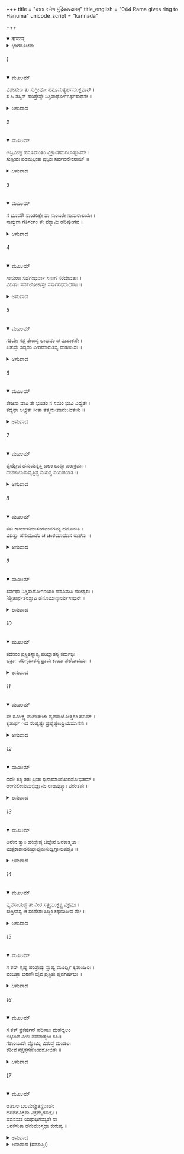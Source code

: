 +++
title = "०४४ रामेण मुद्रिकाप्रदानम्"
title_english = "044 Rama gives ring to Hanuma"
unicode_script = "kannada"

+++
<details open><summary>वाचनम्</summary>

<div class="audioEmbed"  caption="श्रीराम-हरिसीताराममूर्ति-घनपाठिभ्यां वचनम्" src="https://archive.org/download/Ramayana-recitation-Sriram-harisItArAmamUrti-Ghanapaati-v2/Kanda_4/Kanda_4_KSK-044-Hanumathe_Ramena_Mudrikaa_Pradanam.mp3"></div>
</details>



<details><summary>ಭಾಗಸೂಚನಾ</summary>

ಶ್ರೀರಾಮನು ಹನುಮಂತನಿಗೆ ಅಂಗುಲೀಯಕವನ್ನು ಕೊಟ್ಟು ಕಳುಹಿಸಿದುದು
</details>

###### 1


<details open><summary>ಮೂಲಮ್</summary>

ವಿಶೇಷೇಣ ತು ಸುಗ್ರೀವೋ ಹನೂಮತ್ಯರ್ಥಮುಕ್ತವಾನ್ ।  
ಸ ಹಿ ತಸ್ಮಿನ್ ಹರಿಶ್ರೇಷ್ಠೇ ನಿಶ್ಚಿತಾರ್ಥೋಽರ್ಥಸಾಧನೇ ॥
</details>

<details><summary>ಅನುವಾದ</summary>

ಸುಗ್ರೀವನು ಮುಖ್ಯವಾಗಿ ಹನುಮಂತನಲ್ಲಿ ಸೀತಾನ್ವೇಷಣೆಯ ಕುರಿತು ವಿಶೇಷವಾಗಿ ಹೇಳಿದನು; ಏಕೆಂದರೆ ವಾನರಶ್ರೇಷ್ಠ ಹನುಮಂತನೇ ಈ ಕಾರ್ಯವನ್ನು ಸಿದ್ಧಗೊಳಿಸುವವನು ಎಂಬ ದೃಢವಿಶ್ವಾಸ ಅವನಿಗಿತ್ತು.॥1॥
</details>

###### 2


<details open><summary>ಮೂಲಮ್</summary>

ಅಬ್ರವೀಚ್ಚ ಹನೂಮಂತಂ ವಿಕ್ರಾಂತಮನಿಲಾತ್ಮಜಮ್ ।  
ಸುಗ್ರೀವಃ ಪರಮಪ್ರೀತಃ ಪ್ರಭುಃ ಸರ್ವವನೌಕಸಾಮ್ ॥
</details>

<details><summary>ಅನುವಾದ</summary>

ಸಮಸ್ತ ವಾನರರ ಸ್ವಾಮಿ ಸುಗ್ರೀವನು ಅತ್ಯಂತ ಪ್ರಸನ್ನನಾಗಿ ಪರಮಪರಾಕ್ರಮಿ ವಾಯುಪುತ್ರ ಹನುಮಂತನಲ್ಲಿ ಈ ಪ್ರಕಾರ ಹೇಳಿದನು .॥2॥
</details>

###### 3


<details open><summary>ಮೂಲಮ್</summary>

ನ ಭೂಮೌ ನಾಂತರಿಕ್ಷೇ ವಾ ನಾಂಬರೇ ನಾಮರಾಲಯೇ ।  
ನಾಪ್ಸುವಾ ಗತಿಸಂಗಂ ತೇ ಪಶ್ಯಾಮಿ ಹರಿಪುಂಗವ ॥
</details>

<details><summary>ಅನುವಾದ</summary>

ಕಪಿಶ್ರೇಷ್ಠನೇ! ಪೃಥಿವೀ, ಅಂತರಿಕ್ಷ, ಆಕಾಶ, ದೇವಲೋಕ ಅಥವಾ ನೀರಿನಲ್ಲಿಯೂ ನಿನ್ನ ಗತಿಯಲ್ಲಿ ಯಾವುದೇ ಅಡೆ-ತಡೆಯೇ ನಾನು ಕಾಣುವುದಿಲ್ಲ.॥3॥
</details>

###### 4


<details open><summary>ಮೂಲಮ್</summary>

ಸಾಸುರಾಃ ಸಹಗಂಧರ್ವಾ ಸನಾಗ ನರದೇವತಾಃ ।  
ವಿದಿತಾಃ  ಸರ್ವಲೋಕಾಸ್ತೇ ಸಸಾಗರಧರಾಧರಾಃ ॥
</details>

<details><summary>ಅನುವಾದ</summary>

ಅಸುರ, ಗಂಧರ್ವ, ನಾಗ, ಮನುಷ್ಯ, ದೇವತೆ, ಸಮುದ್ರ ಹಾಗೂ ಪರ್ವತಗಳ ಸಹಿತ ಸಂಪೂರ್ಣ ಲೋಕಗಳ ಜ್ಞಾನ ನಿನಗಿದೆ.॥4॥
</details>

###### 5


<details open><summary>ಮೂಲಮ್</summary>

ಗತಿರ್ವೇಗಶ್ಚ ತೇಜಸ್ವ ಲಾಘವಂ ಚ ಮಹಾಕಪೇ ।  
ಪಿತುಸ್ತೇ ಸದೃಶಂ ವೀರಮಾರುತಸ್ಯ ಮಹೌಜಸಃ ॥
</details>

<details><summary>ಅನುವಾದ</summary>

ವೀರನೇ! ಮಹಾಕಪಿಯೇ! ಎಲ್ಲೆಡೆ ಅಬಾಧಿತ ಗತಿ, ವೇಗ, ತೇಜ ಮತ್ತು ಸ್ಪೂರ್ತಿ - ಇವೆಲ್ಲ ಸದ್ಗುಣಗಳು ಮಹಾಪರಾಕ್ರಮಿ ನಿನ್ನ ಅಪ್ಪನಾದ ವಾಯುವಿನಂತೆ ನಿನ್ನಲ್ಲಿಯೂ ಇವೆ.॥5॥
</details>

###### 6


<details open><summary>ಮೂಲಮ್</summary>

ತೇಜಸಾ ವಾಪಿ ತೇ ಭೂತಂ ನ ಸಮಂ ಭುವಿ ವಿದ್ಯತೇ ।  
ತದ್ಯಥಾ ಲಭ್ಯತೇ ಸೀತಾ ತತ್ತ್ವಮೇವಾನುಚಿಂತಯ ॥
</details>

<details><summary>ಅನುವಾದ</summary>

ಈ ಭೂಮಂಡಲದಲ್ಲಿ ನಿನ್ನ ತೇಜಕ್ಕೆ ಸಮಾನವಾಗಿ ಯಾವುದೇ ಪ್ರಾಣಿಯೂ ಇಲ್ಲ. ಆದ್ದರಿಂದ ಸೀತೆಯು ದೊರೆಯುವಂತಹ ಉಪಾಯವನ್ನು ನೀನೇ ಯೋಚಿಸು.॥6॥
</details>

###### 7


<details open><summary>ಮೂಲಮ್</summary>

ತ್ವಯ್ಯೇವ ಹನುಮನ್ನಸ್ತಿ ಬಲಂ ಬುದ್ಧಿಃ ಪರಾಕ್ರಮಃ ।  
ದೇಶಕಾಲಾನುವೃತ್ತಿಶ್ಚ ನಯಶ್ಚ ನಯಪಂಡಿತ ॥
</details>

<details><summary>ಅನುವಾದ</summary>

ಹನುಮಂತನೇ! ನೀನು ನೀತಿಶಾಸ್ತ್ರದ ಪಂಡಿತನಾಗಿರುವೆ. ಬಲ, ಬುದ್ಧಿ, ಪರಾಕ್ರಮ, ದೇಶ-ಕಾಲದ ಅನುಸರಣ, ನೀತಿಪೂರ್ಣವರ್ತನೆ ಇವೆಲ್ಲ ಒಟ್ಟಿಗೆ ನಿನ್ನಲ್ಲಿ ಮಾತ್ರ ಕಂಡುಬರುತ್ತವೆ.॥7॥
</details>

###### 8


<details open><summary>ಮೂಲಮ್</summary>

ತತಃ ಕಾರ್ಯಸಮಾಸಂಗಮವಗಮ್ಯ ಹನೂಮತಿ ।  
ವಿದಿತ್ವಾ ಹನುಮಂತಂ ಚ ಚಿಂತಯಾಮಾಸ ರಾಘವಃ ॥
</details>

<details><summary>ಅನುವಾದ</summary>

ಸುಗ್ರೀವನ ಮಾತನ್ನು ಕೇಳಿ ಈ ಕಾರ್ಯದ ಸಿದ್ಧಿಯ ಎಲ್ಲ ಭಾರವು ಹನುಮಂತನ ಮೇಲೆಯೇ ಇದೆ ಎಂದು ತಿಳಿದು ಶ್ರೀರಾಮಚಂದ್ರನು ಮನಸ್ಸಿನಲ್ಲೇ ಹೀಗೆ ಯೋಚಿಸಿದನು .॥8॥
</details>

###### 9


<details open><summary>ಮೂಲಮ್</summary>

ಸರ್ವಥಾ ನಿಶ್ಚಿತಾರ್ಥೋಽಯಂ ಹನೂಮತಿ ಹರೀಶ್ವರಃ ।  
ನಿಶ್ಚಿತಾರ್ಥತರಶ್ಚಾಪಿ ಹನೂಮಾನ್ಕಾರ್ಯಸಾಧನೇ ॥
</details>

<details><summary>ಅನುವಾದ</summary>

ವಾನರರಾಜ ಸುಗ್ರೀವನು ಹನುಮಂತನ ಮೇಲೆ ಇವನು ನಿಶ್ಚಿತವಾಗಿ ನಮ್ಮ ಈ ಕಾರ್ಯವನ್ನು ಮಾಡಬಲ್ಲನು ಎಂಬ ಪೂರ್ಣ ಭರವಸೆಯನ್ನು ಇಟ್ಟಿರುವನು. ಸ್ವಯಂ ಹನುಮಂತನು ತಾನು ಖಂಡಿತವಾಗಿ ಈ ಕಾರ್ಯವನ್ನು ನೆರವೇರಿಸುವುದಾಗಿ ನಂಬಿರುವನು.॥9॥
</details>

###### 10


<details open><summary>ಮೂಲಮ್</summary>

ತದೇವಂ ಪ್ರಸ್ಥಿತಸ್ಯಾಸ್ಯ ಪರಿಜ್ಞಾತಸ್ಯ ಕರ್ಮಭಿಃ ।  
ಭರ್ತ್ರಾ ಪರಿಗೃಹೀತಸ್ಯ ಧ್ರುವಃ ಕಾರ್ಯಫಲೋದಯಃ ॥
</details>

<details><summary>ಅನುವಾದ</summary>

ಈ ಪ್ರಕಾರ ಕಾರ್ಯಗಳಿಂದ ಯಾರನ್ನು ಪರೀಕ್ಷಿಸಲಾಗಿದೆಯೋ, ಎಲ್ಲರಿಗಿಂತ ಶ್ರೇಷ್ಠನೆಂದು ತಿಳಿಯಲಾಗಿದೆಯೋ ಆ ಹನುಮಂತನು ಸುಗ್ರೀವನ ಆಜ್ಞೆಯಂತೆ ಸೀತಾನ್ವೇಷಣೆಗಾಗಿ ಹೋಗುತ್ತಿದ್ದಾನೆ. ಇವನಿಂದ ಈ ಕಾರ್ಯವು ಸಫಲವಾಗುವುದು ನಿಶ್ಚಿತವಾಗಿದೆ.॥10॥
</details>

###### 11


<details open><summary>ಮೂಲಮ್</summary>

ತಂ ಸಮೀಕ್ಷ್ಯ ಮಹಾತೇಜಾ ವ್ಯವಸಾಯೋತ್ತರಂ ಹರಿಮ್ ।  
ಕೃತಾರ್ಥ ಇವ ಸಂಹೃಷ್ಟಃ ಪ್ರಹೃಷ್ಟೇಂದ್ರಿಯಮಾನಸಃ ॥
</details>

<details><summary>ಅನುವಾದ</summary>

ಹೀಗೆ ವಿಚಾರಮಾಡಿ ಮಹಾತೇಜಸ್ವೀ ಶ್ರೀರಾಮಚಂದ್ರನು ಕಾರ್ಯಸಾಧಕರಲ್ಲಿ ಸರ್ವಶ್ರೇಷ್ಠ ಹನುಮಂತನ ಕಡೆಗೆ ನೋಡಿ, ತನ್ನನ್ನು ಕೃತಾರ್ಥ ನಂತೆ ತಿಳಿದು ಸಂತೋಷಗೊಂಡನು. ಅವನ ಎಲ್ಲ ಇಂದ್ರಿಯಗಳು ಮತ್ತು ಮನಸ್ಸು ಹರ್ಷಗೊಂಡವು.॥11॥
</details>

###### 12


<details open><summary>ಮೂಲಮ್</summary>

ದದೌ ತಸ್ಯ ತತಃ ಪ್ರೀತಃ ಸ್ವನಾಮಾಂಕೋಪಶೋಭಿತಮ್ ।  
ಅಂಗುಲೀಯಮಭಿಜ್ಞಾನಂ ರಾಜಪುತ್ರ್ಯಾಃ ಪರಂತಪಃ ॥
</details>

<details><summary>ಅನುವಾದ</summary>

ಅನಂತರ ಪರಂತಪ ಶ್ರೀರಾಮನು ಪ್ರಸನ್ನತೆಯಿಂದ ತನ್ನ ಹೆಸರಿನಿಂದ ಸುಶೋಭಿತ ಒಂದು ಉಂಗುರವನ್ನು ಹನುಮಂತನ ಕೈಗೆ ಇತ್ತು, ರಾಜಕುಮಾರೀ ಸೀತೆಗೆ ಪರಿಚಯ ರೂಪವಾಗಿ ಅರ್ಪಿಸಲಿಕ್ಕಾಗಿ ಸೂಚಿಸಿದನು.॥12॥
</details>

###### 13


<details open><summary>ಮೂಲಮ್</summary>

ಅನೇನ ತ್ವಾಂ ಹರಿಶ್ರೇಷ್ಠ ಚಿಹ್ನೇನ ಜನಕಾತ್ಮಜಾ ।  
ಮತ್ಸಕಾಶಾದನುಪ್ರಾಪ್ತಮನುದ್ವಿಗ್ನಾನುಪಶ್ಯತಿ ॥
</details>

<details><summary>ಅನುವಾದ</summary>

ಉಂಗುರವನ್ನಿತ್ತು ಹೇಳಿದನು - ಕಪಿಶ್ರೇಷ್ಠ! ಈ ಚಿಹ್ನೆಯಿಂದ ಜಾನಕಿಗೆ ನೀನು ನನ್ನ ಕಡೆಯಿಂದ ಬಂದಿರುವನು ಎಂಬ ವಿಶ್ವಾಸ ಉಂಟಾದೀತು. ಇದರಿಂದ ಅವಳು ಭಯ ಬಿಟ್ಟು ನಿನ್ನನ್ನು ನೋಡುವಳು.॥13॥
</details>

###### 14


<details open><summary>ಮೂಲಮ್</summary>

ವ್ಯವಸಾಯಶ್ಚ ತೇ ವೀರ ಸತ್ತ್ವಯುಕ್ತಶ್ಚ ವಿಕ್ರಮಃ ।  
ಸುಗ್ರೀವಸ್ಯ ಚ ಸಂದೇಶಃ ಸಿದ್ಧಿಂ ಕಥಯತೀವ ಮೇ ॥
</details>

<details><summary>ಅನುವಾದ</summary>

ವೀರವರನೇ! ನಿನ್ನ ಉದ್ಯೋಗ, ಧೈರ್ಯ, ಪರಾಕ್ರಮ ಮತ್ತು ಸುಗ್ರೀವನ ಸಂದೇಶ - ಇವೆಲ್ಲವುಗಳಿಂದ ನಿನ್ನಿಂದ ಈ ಕಾರ್ಯವು ಅವಶ್ಯವಾಗಿ ಸಿದ್ಧಿಸುವುದು ಎಂಬ ಸೂಚನೆ ಸಿಗುತ್ತಿದೆ.॥14॥
</details>

###### 15


<details open><summary>ಮೂಲಮ್</summary>

ಸ ತದ್ ಗೃಹ್ಯ ಹರಿಶ್ರೇಷ್ಠಃ ಸ್ಥಾಪ್ಯ ಮೂರ್ಧ್ನಿ ಕೃತಾಂಜಲಿಃ ।  
ವಂದಿತ್ವಾ ಚರಣೌ ಚೈವ ಪ್ರಸ್ಥಿತಃ ಪ್ಲವಗರ್ಷಭಃ ॥
</details>

<details><summary>ಅನುವಾದ</summary>

ವಾನರಶ್ರೇಷ್ಠ ಹನುಮಂತನು ಆ ಉಂಗುರವನ್ನು ಪಡೆದು ತಲೆಯಲ್ಲಿಟ್ಟುಕೊಂಡು, ಕೈಮುಗಿದು ಶ್ರೀರಾಮನ ಚರಣಗಳಲ್ಲಿ ಪ್ರಣಾಮ ಮಾಡಿ ಆ ವಾನರ ಶಿರೋಮಣಿಯು ಅಲ್ಲಿಂದ ಹೊರಟನು.॥15॥
</details>

###### 16


<details open><summary>ಮೂಲಮ್</summary>

ಸ ತತ್ ಪ್ರಕರ್ಷನ್ ಹರಿಣಾಂ ಮಹದ್ಬಲಂ  
ಬಭೂವ ವೀರಃ ಪವನಾತ್ಮಜಃ ಕಪಿಃ।  
ಗತಾಂಬುದೇ ವ್ಯೋಮ್ನಿ ವಿಶುದ್ಧ ಮಂಡಲಃ  
ಶಶೀವ ನಕ್ಷತ್ರಗಣೋಪಶೋಭಿತಃ ॥
</details>

<details><summary>ಅನುವಾದ</summary>

ಆಗ ವೀರವಾನರ ಪವನಕುಮಾರ ಹನುಮಂತನು ತನ್ನೊಂದಿಗೆ ವಾನರರ ವಿಶಾಲ ಸೈನ್ಯವನ್ನು ಕರೆದುಕೊಂಡು ಹೋಗುವಾಗ ಮೇಘರಹಿತ ಆಕಾಶದಲ್ಲಿ ನಕ್ಷತ್ರ ಸಮೂಹದಿಂದ ಸುಶೋಭಿತ ನಿರ್ಮಲ ಚಂದ್ರನಂತೆ ಶೋಭಿತನಾಗುತ್ತಿದ್ದನು.॥16॥
</details>

###### 17


<details open><summary>ಮೂಲಮ್</summary>

ಅತಿಬಲ ಬಲಮಾಶ್ರಿತಸ್ತವಾಹಂ  
ಹರಿವರವಿಕ್ರಮ ವಿಕ್ರಮೈರನಲ್ಪೈಃ ।  
ಪವನಸುತ ಯಥಾಧಿಗಮ್ಯತೇ ಸಾ  
ಜನಕಸುತಾ ಹನುಮಂಸ್ತಥಾ ಕುರುಷ್ವ ॥
</details>

<details><summary>ಅನುವಾದ</summary>

ಹೊರಟ ಹನುಮಂತನನ್ನು ಸಂಬೋಧಿಸಿ ಶ್ರೀರಾಮನು ಪುನಃ ಹೇಳಿದನು- ಅತ್ಯಂತ ಬಲಶಾಲೀ ಕಪಿಶ್ರೇಷ್ಠನೇ! ನಾನು ನಿನ್ನ ಬಲವನ್ನೇ ಆಶ್ರಯಿಸಿರುವೆನು. ಪವನಕುಮಾರ ಹನುಮಂತನೇ! ಯಾವುದೇ ರೀತಿಯಿಂದಲಾದರೂ ಸೀತೆಯು ದೊರೆಯುವಂತೆ ನೀನು ನಿನ್ನ ಬಲ-ಪರಾಕ್ರಮದಿಂದ ಪ್ರಯತ್ನ ಮಾಡು, ಸರಿ ಈಗ ಹೊರಡು.॥17॥
</details>

<details><summary>ಅನುವಾದ (ಸಮಾಪ್ತಿಃ)</summary>

ಶ್ರೀ ವಾಲ್ಮೀಕಿವಿರಚಿತ ಆರ್ಷರಾಮಾಯಣ ಆದಿಕಾವ್ಯದ ಕಿಷ್ಕಿಂಧಾಕಾಂಡದ ನಲವತ್ತನಾಲ್ಕನೆಯ ಸರ್ಗ ಸಂಪೂರ್ಣವಾಯಿತು.॥44॥
</details>
